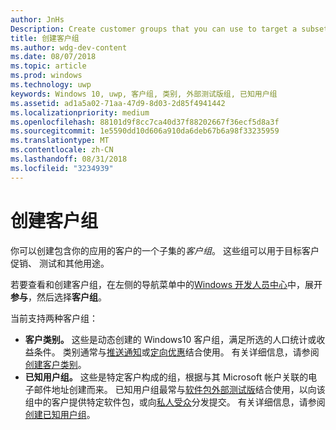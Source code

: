 ```yaml
---
author: JnHs
Description: Create customer groups that you can use to target a subset of your app's customer base for promotions, testing, or other purposes.
title: 创建客户组
ms.author: wdg-dev-content
ms.date: 08/07/2018
ms.topic: article
ms.prod: windows
ms.technology: uwp
keywords: Windows 10, uwp, 客户组, 类别, 外部测试版组, 已知用户组
ms.assetid: ad1a5a02-71aa-47d9-8d03-2d85f4941442
ms.localizationpriority: medium
ms.openlocfilehash: 88101d9f8cc7ca40d37f88202667f36ecf5d8a3f
ms.sourcegitcommit: 1e5590dd10d606a910da6deb67b6a98f33235959
ms.translationtype: MT
ms.contentlocale: zh-CN
ms.lasthandoff: 08/31/2018
ms.locfileid: "3234939"
---
```

# <a name="create-customer-groups"></a>创建客户组

你可以创建包含你的应用的客户的一个子集的*客户组*。 这些组可以用于目标客户促销、 测试和其他用途。

若要查看和创建客户组，在左侧的导航菜单中的[Windows 开发人员中心](https://partner.microsoft.com/dashboard)中，展开**参与**，然后选择**客户组**。

当前支持两种客户组：

- **客户类别。** 这些是动态创建的 Windows10 客户组，满足所选的人口统计或收益条件。 类别通常与[推送通知](send-push-notifications-to-your-apps-customers.md)或[定向优惠](use-targeted-offers-to-maximize-engagement-and-conversions.md)结合使用。 有关详细信息，请参阅[创建客户类别](create-customer-segments.md)。
- **已知用户组。** 这些是特定客户构成的组，根据与其 Microsoft 帐户关联的电子邮件地址创建而来。 已知用户组最常与[软件包外部测试版](package-flights.md)结合使用，以向该组中的客户提供特定软件包，或向[私人受众](choose-visibility-options.md#audience)分发提交。 有关详细信息，请参阅[创建已知用户组](create-known-user-groups.md)。
